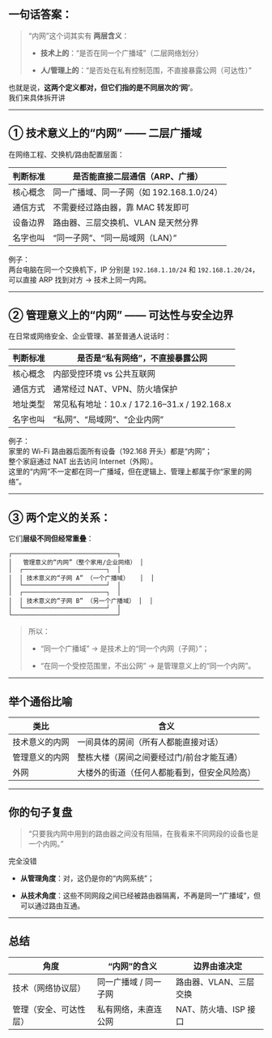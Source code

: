 
##  一句话答案：

> “内网”这个词其实有 **两层含义**：
> 
> - **技术上的**：“是否在同一个广播域”（二层网络划分）
>     
> - **人/管理上的**：“是否处在私有控制范围，不直接暴露公网（可达性）”
>     

也就是说，**这两个定义都对，但它们指的是不同层次的‘网’**。  
我们来具体拆开讲 

---

## ① 技术意义上的“内网” —— 二层广播域

在网络工程、交换机/路由配置层面：

|判断标准|是否能直接二层通信（ARP、广播）|
|---|---|
|核心概念|同一广播域、同一子网（如 192.168.1.0/24）|
|通信方式|不需要经过路由器，靠 MAC 转发即可|
|设备边界|路由器、三层交换机、VLAN 是天然分界|
|名字也叫|“同一子网”、“同一局域网（LAN）”|

例子：  
两台电脑在同一个交换机下，IP 分别是 `192.168.1.10/24` 和 `192.168.1.20/24`，可以直接 ARP 找到对方 → 技术上同一内网。

---

## ② 管理意义上的“内网” —— 可达性与安全边界

在日常或网络安全、企业管理、甚至普通人说话时：

|判断标准|是否是“私有网络”，不直接暴露公网|
|---|---|
|核心概念|内部受控环境 vs 公共互联网|
|通信方式|通常经过 NAT、VPN、防火墙保护|
|地址类型|常见私有地址：10.x / 172.16–31.x / 192.168.x|
|名字也叫|“私网”、“局域网”、“企业内网”|

例子：  
家里的 Wi-Fi 路由器后面所有设备（192.168 开头）都是“内网”；  
整个家庭通过 NAT 出去访问 Internet（外网）。  
这里的“内网”不一定都在同一广播域，但在逻辑上、管理上都属于你“家里的网络”。

---

## ③ 两个定义的关系：

它们**层级不同但经常重叠**：

```
┌─────────────────────────────┐
│   管理意义的“内网”（整个家用/企业网络） │
│  ┌───────────────────────┐  │
│  │ 技术意义的“子网 A” （一个广播域）   │  │
│  └───────────────────────┘  │
│  ┌───────────────────────┐  │
│  │ 技术意义的“子网 B” （另一个广播域） │  │
│  └───────────────────────┘  │
└─────────────────────────────┘
```

> 所以：
> 
> - “同一个广播域” → 是技术上的“同一个内网（子网）”；
>     
> - “在同一个受控范围里，不出公网” → 是管理意义上的“同一个内网”。
>     

---

##  举个通俗比喻

|类比|含义|
|---|---|
|技术意义的内网|一间具体的房间（所有人都能直接对话）|
|管理意义的内网|整栋大楼（房间之间要经过门/前台才能互通）|
|外网|大楼外的街道（任何人都能看到，但安全风险高）|

---

##  你的句子复盘

> “只要我内网中用到的路由器之间没有阻隔，在我看来不同网段的设备也是一个内网。”

完全没错 

- **从管理角度**：对，这仍是你的“内网系统”；
    
- **从技术角度**：这些不同网段之间已经被路由器隔离，不再是同一“广播域”，但可以通过路由互通。
    

---

##  总结

|角度|“内网”的含义|边界由谁决定|
|---|---|---|
|技术（网络协议层）|同一广播域 / 同一子网|路由器、VLAN、三层交换|
|管理（安全、可达性层）|私有网络，未直连公网|NAT、防火墙、ISP 接口|
